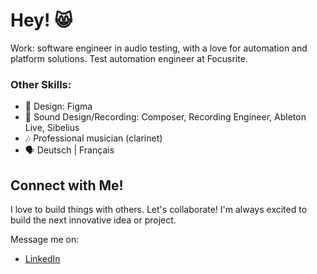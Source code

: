 # Hey! 😸 

Work: software engineer in audio testing, with a love for automation and platform solutions. 
Test automation engineer at Focusrite. 

### Other Skills:
- 🎨 Design: Figma
- 🎵 Sound Design/Recording: Composer, Recording Engineer, Ableton Live, Sibelius
- 🎶 Professional musician (clarinet) 
- 🗣️ Deutsch | Français


## Connect with Me!
I love to build things with others. Let's collaborate! I'm always excited to build the next innovative idea or project.

Message me on:
- [LinkedIn](https://www.linkedin.com/in/ray-brien-97861a97/)
